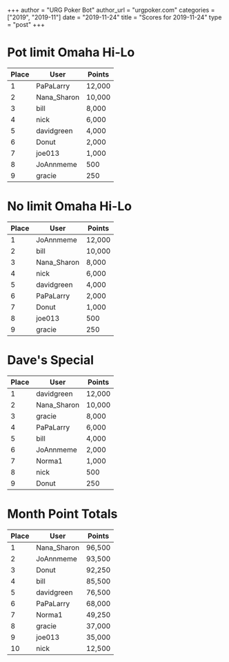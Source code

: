 +++
author = "URG Poker Bot"
author_url = "urgpoker.com"
categories = ["2019", "2019-11"]
date = "2019-11-24"
title = "Scores for 2019-11-24"
type = "post"
+++
# Pot limit Omaha Hi-Lo

| Place | User | Points |
|-------|------|--------|
| 1 | PaPaLarry | 12,000 |
| 2 | Nana_Sharon | 10,000 |
| 3 | bill | 8,000 |
| 4 | nick | 6,000 |
| 5 | davidgreen | 4,000 |
| 6 | Donut | 2,000 |
| 7 | joe013 | 1,000 |
| 8 | JoAnnmeme | 500 |
| 9 | gracie | 250 |

# No limit Omaha Hi-Lo

| Place | User | Points |
|-------|------|--------|
| 1 | JoAnnmeme | 12,000 |
| 2 | bill | 10,000 |
| 3 | Nana_Sharon | 8,000 |
| 4 | nick | 6,000 |
| 5 | davidgreen | 4,000 |
| 6 | PaPaLarry | 2,000 |
| 7 | Donut | 1,000 |
| 8 | joe013 | 500 |
| 9 | gracie | 250 |

# Dave's Special

| Place | User | Points |
|-------|------|--------|
| 1 | davidgreen | 12,000 |
| 2 | Nana_Sharon | 10,000 |
| 3 | gracie | 8,000 |
| 4 | PaPaLarry | 6,000 |
| 5 | bill | 4,000 |
| 6 | JoAnnmeme | 2,000 |
| 7 | Norma1 | 1,000 |
| 8 | nick | 500 |
| 9 | Donut | 250 |

# Month Point Totals

| Place | User | Points |
|-------|------|--------|
| 1 | Nana_Sharon | 96,500 |
| 2 | JoAnnmeme | 93,500 |
| 3 | Donut | 92,250 |
| 4 | bill | 85,500 |
| 5 | davidgreen | 76,500 |
| 6 | PaPaLarry | 68,000 |
| 7 | Norma1 | 49,250 |
| 8 | gracie | 37,000 |
| 9 | joe013 | 35,000 |
| 10 | nick | 12,500 |

